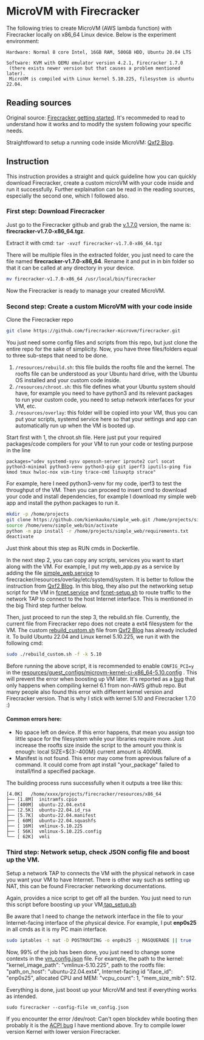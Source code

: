 # MicroVM with Firecracker

The following tries to create MicroVM (AWS lambda function) with Firecracker locally on x86_64 Linux device. Below is the experiment environment:

```
Hardware: Normal 8 core Intel, 16GB RAM, 500GB HDD, Ubuntu 20.04 LTS
```

```
Software: KVM with QEMU emulator version 4.2.1, Firecracker 1.7.0
 (there exists newer version but that causes a problem mentioned later).
 MicroVM is compiled with Linux kernel 5.10.225, filesystem is ubuntu 22.04. 
```

## Reading sources

Original source: [Firecracker getting started](https://github.com/firecracker-microvm/firecracker/blob/main/docs/getting-started.md). It's recommeded to read to understand how it works and to modify the system following your specific needs.

Straightfoward to setup a running code inside MicroVM: [Qxf2 Blog](https://qxf2.com/blog/build-a-microvm-using-firecracker/).

## Instruction

This instruction provides a straight and quick guideline how you can quickly download Firecracker, create a custom microVM with your code inside and run it successfully. Further explaination can be read in the reading sources, especially the second one, which I followed also.

### First step: Download Firecracker

Just go to the Firecracker github and grab the [v.1.7.0](https://github.com/firecracker-microvm/firecracker/releases) version, the name is: **firecracker-v1.7.0-x86_64.tgz**.

Extract it with cmd: `tar -xvzf firecracker-v1.7.0-x86_64.tgz`

There will be multiple files in the extracted folder, you just need to care the file named **firecracker-v1.7.0-x86_64**. Rename it and put in in bin folder so that it can be called at any directory in your device.

```bash
mv firecracker-v1.7.0-x86_64 /usr/local/bin/firecracker

```

Now the Firecracker is ready to manage your created MicroVM.

### Second step: Create a custom MicroVM with your code inside

Clone the Firecracker repo

```bash
git clone https://github.com/firecracker-microvm/firecracker.git
```

You just need some config files and scripts from this repo, but just clone the entire repo for the sake of simplicity. Now, you have three files/folders equal to three sub-steps that need to be done.

1. `/resources/rebuild.sh`: this file builds the roofts file and the kernel. The roofts file can be understood as your Ubuntu hard drive, with the Ubuntu OS installed and your custom code inside.
2. `/resources/chroot.sh`: this file defines what your Ubuntu system should have, for example you need to have python3 and its relevant packages to run your custom code, you need to setup network interfaces for your VM, etc.
3. `/resources/overlay`: this folder will be copied into your VM, thus you can put your scripts, systemd service here so that your settings and app can automatically run up when the VM is booted up.

Start first with 1, the chroot.sh file. Here just put your required packages/code compilers for your VM to run your code or testing purpose in the line

```
packages="udev systemd-sysv openssh-server iproute2 curl socat python3-minimal python3-venv python3-pip git iperf3 iputils-ping fio kmod tmux hwloc-nox vim-tiny trace-cmd linuxptp strace"
```

For example, here I need python3-venv for my code, iperf3 to test the throughput of the VM. Then you can proceed to insert cmd to download your code and install dependencies, for example I download my simple web app and install the python packages to run it.

```bash
mkdir -p /home/projects
git clone https://github.com/kienkauko/simple_web.git /home/projects/simple_web
source /home/venv/simple_web/bin/activate
python -m pip install -r /home/projects/simple_web/requirements.txt
deactivate
```

Just think about this step as RUN cmds in Dockerfile.

In the next step 2, you can copy any scripts, services you want to start along with the VM. For example, I put my web_app.py as a service by adding the file [simple_web.service](firecracker/resources/overlay/etc/systemd/system/simple_web.service) to firecracker/resources/overlay/etc/systemd/system. It is better to follow the instruction from [Qxf2 Blog](https://qxf2.com/blog/build-a-microvm-using-firecracker/). In this blog, they also put the networking setup script for the VM in [fcnet.service](firecracker/resources/overlay/etc/systemd/system/fcnet.service) and [fcnet-setup.sh](firecracker/resources/overlay/usr/local/bin/fcnet-setup.sh) to route traffic to the network TAP to connect to the host Internet interface. This is mentioned in the big Third step further below.

Then, just proceed to run the step 3, the rebuild.sh file. Currently, the current file from Firecracker repo does not create a ext4 filesystem for the VM. The custom [rebuild_custom.sh](firecracker/resources/rebuild_custom.sh) file from [Qxf2 Blog](https://qxf2.com/blog/build-a-microvm-using-firecracker/) has already included it. To build Ubuntu 22.04 and Linux kernel 5.10.225, we run it with the following cmd:

```bash
sudo ./rebuild_custom.sh -f -k 5.10
```

Before running the above script, it is recommended to enable `CONFIG_PCI=y` in the [resources/guest_configs/microvm-kernel-ci-x86_64-5.10.config](resources/guest_configs/microvm-kernel-ci-x86_64-5.10.config) . This will prevent the error when boosting up VM later. It's reported as a [bug](https://github.com/firecracker-microvm/firecracker/issues/4881) that only happens when compiling kernel 6.1 from non-AWS github repo. But many people also found this error with different kernel version and Firecracker version. That is why I stick with kernel 5.10 and Firecracker 1.7.0 :)

#### Common errors here:

* No space left on device. If this error happens, that mean you assign too little space for the filesystem while your libraries require more. Just increase the roofts size inside the script to the amount you think is enough: local SIZE=${3:-400M} current amount is 400MB.
* Manifest is not found. This error may come from aprevious failure of a command. It could come from apt install "your_package" failed to install/find a specified package.

The building process runs successfully when it outputs a tree like this:

```
[4.0K]   /home/xxxx/projects/firecracker/resources/x86_64
├── [1.8M]  initramfs.cpio
├── [400M]  ubuntu-22.04.ext4
├── [2.5K]  ubuntu-22.04.id_rsa
├── [5.7K]  ubuntu-22.04.manifest
├── [ 60M]  ubuntu-22.04.squashfs
├── [ 16M]  vmlinux-5.10.225
├── [ 56K]  vmlinux-5.10.225.config
└── [ 62K]  vmli
```

### Third step: Network setup, check JSON config file and boost up the VM.

Setup a network TAP to connects the VM with the physical network in case you want your VM to have Internet. There is other way such as setting up NAT, this can be found Firecracker networking documentations.

Again, provides a nice script to get off all the burden. You just need to run this script before boosting up your VM[ tap_setup.sh](firecracker/tap_setup.sh)

Be aware that I need to change the network interface in the file to your Internet-facing interface of the physical device. For example, I put **enp0s25** in all cmds as it is my PC main interface.

```bash
sudo iptables -t nat -D POSTROUTING -o enp0s25 -j MASQUERADE || true
```

Now, 99% of the job has been done, you just need to change some contexts in the [vm_config.json](firecracker/vm_config.json) file. For example, the path to the kernel: "kernel_image_path": "vmlinux-5.10.225", path to the rootfs file: "path_on_host": "ubuntu-22.04.ext4", Internet-facing id "iface_id": "enp0s25", allocated CPU and MEM: "vcpu_count": 1,    "mem_size_mib": 512.

Everything is done, just boost up your MicroVM and test if everything works as intended.

`sudo firecracker --config-file vm_config.json`

If you encounter the error /dev/root: Can't open blockdev while booting then probably it is the [ACPI bug](https://github.com/firecracker-microvm/firecracker/issues/4881) I have mentiond above. Try to compile lower version Kernel with lower version Firecracker.
